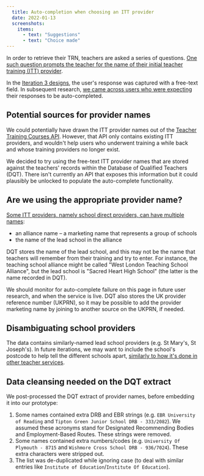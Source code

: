 ```yaml
---
  title: Auto-completion when choosing an ITT provider
  date: 2022-01-13
  screenshots:
    items:
      - text: "Suggestions"
      - text: "Choice made"
---
```

In order to retrieve their TRN, teachers are asked a series of questions. [One such question prompts the teacher for the name of their initial teacher training (ITT) provider](/find-your-trn/iteration-2/#have-you-ever-been-enrolled-in-initial-teacher-training-in-england-or-wales).

In the [Iteration 3 designs](/find-your-trn/iteration-3), the user's response was captured with a free-text field. In subsequent research, [we came across users who were expecting](/find-your-trn/iteration-3/#other-findings) their responses to be auto-completed.

## Potential sources for provider names

We could potentially have drawn the ITT provider names out of the [Teacher Training Courses API](https://api.publish-teacher-training-courses.service.gov.uk/#about). However, that API only contains existing ITT providers, and wouldn't help users who underwent training a while back and whose training providers no longer exist.

We decided to try using the free-text ITT provider names that are stored against the teachers' records within the Database of Qualified Teachers (DQT). There isn't currently an API that exposes this information but it could plausibly be unlocked to populate the auto-complete functionality.

## Are we using the appropriate provider name?

[Some ITT providers, namely school direct providers, can have multiple names](https://bat-design-history.netlify.app/publish-teacher-training-courses/courses-as-an-accredited-body/#marketing-name-vs-school-name):

* an alliance name – a marketing name that represents a group of schools
* the name of the lead school in the alliance

DQT stores the name of the lead school, and this may not be the name that teachers will remember from their training and try to enter. For instance, the teaching school alliance might be called "West London Teaching School Alliance", but the lead school is "Sacred Heart High School" (the latter is the name recorded in DQT).

We should monitor for auto-complete failure on this page in future user research, and when the service is live. DQT also stores the UK provider reference number (UKPRN), so it may be possible to add the provider marketing name by joining to another source on the UKPRN, if needed.

## Disambiguating school providers

The data contains similarly-named lead school providers (e.g. St Mary's, St Joseph's). In future iterations, we may want to include the school's postcode to help tell the different schools apart, [similarly to how it's done in other teacher services](https://bat-design-history.netlify.app/register-trainee-teachers/searching-for-a-school-part-2/).

## Data cleansing needed on the DQT extract

We post-processed the DQT extract of provider names, before embedding it into our prototype:

1. Some names contained extra DRB and EBR strings (e.g. `EBR University of Reading` and `Tipton Green Junior School DRB - 333/2082`). We assumed these acronyms stand for Designated Recommending Bodies and Employment-Based Routes. These strings were removed.
2. Some names contained extra numbers/codes (e.g. `University Of Plymouth - 8715` and `Wishmore Cross School DRB - 936/7024`). These extra characters were stripped out.
3. The list was de-duplicated while ignoring case (to deal with similar entries like `Institute of Education`/`Institute Of Education`).
